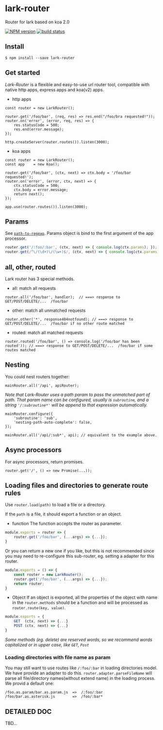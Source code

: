 lark-router
=============

Router for lark based on koa 2.0

[![NPM version][npm-image]][npm-url]
[![build status][travis-image]][travis-url]
  
## Install

```
$ npm install --save lark-router
```

## Get started

_Lark-Router_ is a flexible and easy-to-use url router tool, compatible with native http apps, express apps and koa(v2) apps.

* http apps
```
const router = new LarkRouter();

router.get('/foo/bar', (req, res) => res.end("/foo/bra requested!"));
router.on('error', (error, req, res) => {
    res.statusCode = 500;
    res.end(error.message);
});

http.createServer(router.routes()).listen(3000);
```

* koa apps
```
const router = new LarkRouter();
const app    = new Koa();

router.get('/foo/bar', (ctx, next) => ctx.body = '/foo/bar requested!');
router.on('error', (error, ctx, next) => {
    ctx.statusCode = 500;
    ctx.body = error.message;
    return next();
});

app.use(router.routes()).listen(3000);
```

## Params

See [`path-to-regexp`](https://github.com/pillarjs/path-to-regexp). Params object is bind to the first argument of the app processor.

```javascript
router.get('/:foo/:bar', (ctx, next) => { console.log(ctx.params); }); // ===> { foo: xxx, bar: xxx }
router.get(/^\/(\d+)\/(\w+)$/, (ctx, next) => { console.log(ctx.params); }); // ===> { 0: xxx, 1: xxx}
```
## all, other, routed

Lark router has 3 special methods.
* all: match all requests

```
router.all('/foo/bar', handler);  // ===> response to GET/POST/DELETE/...  /foo/bar
```

* other: match all unmatched requests

```
router.other('*', response404notfound); // ===> response to GET/POST/DELETE/...  /foo/bar if no other route matched
```

* routed: match all matched requests

```
router.routed('/foo/bar', () => console.log('/foo/bar has been routed')); // ===> response to GET/POST/DELETE/...  /foo/bar if some routes matched
```

## Nesting

You could nest routers together:

```
mainRouter.all('/api', apiRouter);
```

_Note that Lark-Router uses a path param to pass the unmatched part of path. That param name can be configured, usually is `subroutine`, and a string `'/:subroutine*'` will be append to that expression automatically._

```
mainRouter.configure({
    'subroutine': 'sub',
    'nesting-path-auto-complete': false,
});

mainRouter.all('/api/:sub*', api); // equivalent to the example above.
```

## Async processors

For async processors, return promises.

```
router.get('/', () => new Promise(...));
```

## Loading files and directories to generate route rules

Use `router.load(path)` to load a file or a directory.

If the `path` is a file, it should export a function or an object.

* function
The function accepts the router as parameter.

```javascript
module.exports = router => {
    router.get('/foo/bar', (...args) => {...});
}
```

Or you can return a new one if you like, but this is not recommended since you may need to re-configure this sub-router, eg. setting a adapter for this router.

```javascript
module.exports = () => {
    const router = new LarkRouter();
    router.get('/foo/bar', (...args) => {...});
    return router;
}
```

* Object
If an object is exported, all the properties of the object with name in the `router.methods` should be a function and will be processed as `router.route(key, value)`.

```javascript
module.exports = {
    GET  (ctx, next) => {...}
    POST (ctx, next) => {...}
}
```

_Some methods (eg. delete) are reserved words, so we recommend words capitalized or in upper case, like `GET`, `Post`_

### Loading directories with file name as param

You may still want to use routes like `/:foo/:bar` in loading directories model. We have provide an adapter to do this. `router.adapter.parseFileName` will parse all file/directory names(without extend name) in the loading process. We provid a default one:

```
/foo.as.param/bar.as.param.js  =>  /:foo/:bar
/foo/bar.as.asterisk.js        =>  /foo/:bar*
```

## DETAILED DOC
TBD...
  
[npm-image]: https://img.shields.io/npm/v/lark-router.svg?style=flat-square
[npm-url]: https://npmjs.org/package/lark-router
[travis-image]: https://img.shields.io/travis/larkjs/lark-router/master.svg?style=flat-square
[travis-url]: https://travis-ci.org/larkjs/lark-router
